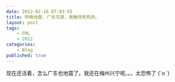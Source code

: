 ```yaml
---
date: 2012-02-16 07:03:55
title: 昨晚地震，广东河源，我睡得死死的。
layout: post
tags:
    - FML
    - 2012
categories:
    - Blog
published: true
---
```


现在还活着，怎么广东也地震了。我还在梅州兴宁呢。。。太恐怖了 (′ｏ`)